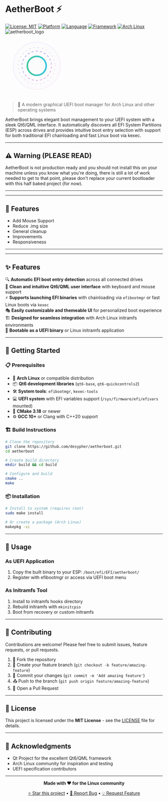 # AetherBoot ⚡

[![License: MIT](https://img.shields.io/badge/License-MIT-yellow.svg)](https://opensource.org/licenses/MIT)
[![Platform](https://img.shields.io/badge/Platform-UEFI-blue.svg)](https://uefi.org/)
[![Language](https://img.shields.io/badge/Language-C%2B%2B20-orange.svg)](https://isocpp.org/)
[![Framework](https://img.shields.io/badge/Framework-Qt6%2FQML-green.svg)](https://www.qt.io/)
[![Arch Linux](https://img.shields.io/badge/Built%20for-Arch%20Linux-1793d1.svg)](https://archlinux.org/)
![aetherboot_logo](https://github.com/user-attachments/assets/30b76030-798e-4551-b2b7-3da594697ddb)
<svg viewBox="0 0 300 120" xmlns="http://www.w3.org/2000/svg">
<defs>
<linearGradient id="aetherGradient" x1="0%" y1="0%" x2="100%" y2="100%">
<stop offset="0%" style="stop-color:#4F46E5;stop-opacity:1" />
<stop offset="50%" style="stop-color:#7C3AED;stop-opacity:1" />
<stop offset="100%" style="stop-color:#EC4899;stop-opacity:1" />
</linearGradient>
<linearGradient id="bootGradient" x1="0%" y1="0%" x2="100%" y2="0%">
<stop offset="0%" style="stop-color:#10B981;stop-opacity:1" />
<stop offset="100%" style="stop-color:#06B6D4;stop-opacity:1" />
</linearGradient>
<filter id="glow">
<feGaussianBlur stdDeviation="3" result="coloredBlur"/>
<feMerge>
<feMergeNode in="coloredBlur"/>
<feMergeNode in="SourceGraphic"/>
</feMerge>
</filter>
<radialGradient id="starGlow" cx="50%" cy="50%" r="50%">
<stop offset="0%" style="stop-color:#FFFFFF;stop-opacity:0.8" />
<stop offset="100%" style="stop-color:#FFFFFF;stop-opacity:0" />
</radialGradient>
</defs>
<circle cx="60" cy="60" r="45" fill="url(#aetherGradient)" opacity="0.1" stroke="url(#aetherGradient)" stroke-width="1" fill-opacity="0.05"/>
<g transform="translate(60,60)">
<circle cx="0" cy="0" r="18" fill="none" stroke="url(#bootGradient)" stroke-width="3" opacity="0.8"/>
<line x1="0" y1="-25" x2="0" y2="-8" stroke="url(#bootGradient)" stroke-width="3" stroke-linecap="round"/>
<circle cx="0" cy="0" r="28" fill="none" stroke="url(#aetherGradient)" stroke-width="1.5" opacity="0.4" stroke-dasharray="4,4">
<animateTransform attributeName="transform" attributeType="XML" type="rotate" from="0" to="360" dur="20s" repeatCount="indefinite"/>
</circle>
<circle cx="0" cy="0" r="35" fill="none" stroke="url(#aetherGradient)" stroke-width="1" opacity="0.3" stroke-dasharray="2,6">
<animateTransform attributeName="transform" attributeType="XML" type="rotate" from="360" to="0" dur="30s" repeatCount="indefinite"/>
</circle>
</g>
<circle cx="25" cy="25" r="1.5" fill="#FFFFFF" opacity="0.7">
<animate attributeName="opacity" values="0.7;0.3;0.7" dur="3s" repeatCount="indefinite"/>
</circle>
<circle cx="90" cy="30" r="1" fill="#FFFFFF" opacity="0.5">
<animate attributeName="opacity" values="0.5;0.9;0.5" dur="4s" repeatCount="indefinite"/>
</circle>
<circle cx="35" cy="90" r="1.2" fill="#FFFFFF" opacity="0.6">
<animate attributeName="opacity" values="0.6;0.2;0.6" dur="2.5s" repeatCount="indefinite"/>
</circle>
<circle cx="85" cy="85" r="0.8" fill="#FFFFFF" opacity="0.4">
<animate attributeName="opacity" values="0.4;0.8;0.4" dur="5s" repeatCount="indefinite"/>
</circle>
</svg>

> 🚀 A modern graphical UEFI boot manager for Arch Linux and other operating systems

AetherBoot brings elegant boot management to your UEFI system with a sleek Qt6/QML interface. It automatically discovers all EFI System Partitions (ESP) across drives and provides intuitive boot entry selection with support for both traditional EFI chainloading and fast Linux boot via kexec.

---

## ⚠️ Warning (PLEASE READ)

AetherBoot is not production ready and you should not install this on your machine unless you know what you're doing, there is still a lot of work needed to get to that point, please don't replace your current bootloader with this half baked project (for now).

---

---

## 📝 Features

- Add Mouse Support
- Reduce .img size
- General cleanup
- Improvements
- Responsiveness

---

---

## ✨ Features

🔍 **Automatic EFI boot entry detection** across all connected drives  
🎨 **Clean and intuitive Qt6/QML user interface** with keyboard and mouse support  
⚡ **Supports launching EFI binaries** with chainloading via `efibootmgr` or fast Linux boots via `kexec`  
🎭 **Easily customizable and themeable UI** for personalized boot experience  
🏗️ **Designed for seamless integration** with Arch Linux initramfs environments  
💾 **Bootable as a UEFI binary** or Linux initramfs application

---

## 🚀 Getting Started

### 📋 Prerequisites

- 🐧 **Arch Linux** or compatible distribution
- 📦 **Qt6 development libraries** (`qt6-base`, `qt6-quickcontrols2`)
- 🛠️ **System tools**: `efibootmgr`, `kexec-tools`
- 💻 **UEFI system** with EFI variables support (`/sys/firmware/efi/efivars` mounted)
- 🔨 **CMake 3.18** or newer
- ⚙️ **GCC 10+** or Clang with C++20 support

### 🏗️ Build Instructions

```bash
# Clone the repository
git clone https://github.com/desypher/aetherboot.git
cd aetherboot

# Create build directory
mkdir build && cd build

# Configure and build
cmake ..
make
```

### 📦 Installation

```bash
# Install to system (requires root)
sudo make install

# Or create a package (Arch Linux)
makepkg -si
```

---

## 🎯 Usage

### As UEFI Application

1. Copy the built binary to your ESP: `/boot/efi/EFI/aetherboot/`
2. Register with efibootmgr or access via UEFI boot menu

### As Initramfs Tool

1. Install to initramfs hooks directory
2. Rebuild initramfs with `mkinitcpio`
3. Boot from recovery or custom initramfs

---

## 🤝 Contributing

Contributions are welcome! Please feel free to submit issues, feature requests, or pull requests.

1. 🍴 Fork the repository
2. 🌿 Create your feature branch (`git checkout -b feature/amazing-feature`)
3. 💾 Commit your changes (`git commit -m 'Add amazing feature'`)
4. 📤 Push to the branch (`git push origin feature/amazing-feature`)
5. 🔄 Open a Pull Request

---

## 📄 License

This project is licensed under the **MIT License** - see the [LICENSE](LICENSE) file for details.

---

## 🙏 Acknowledgments

- Qt Project for the excellent Qt6/QML framework
- Arch Linux community for inspiration and testing
- UEFI specification contributors

---

<div align="center">

**Made with ❤️ for the Linux community**

[⭐ Star this project](https://github.com/desypher/aetherboot) • [🐛 Report Bug](https://github.com/desypher/aetherboot/issues) • [💡 Request Feature](https://github.com/desypher/aetherboot/issues)

</div>
